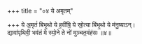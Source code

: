 +++
title = "०४ ये अमृतम्"

+++
ये अ॒मृतं॑ बिभृ॒थो ये ह॒वींषि॒ ये स्रो॒त्या बि॑भृ॒थो ये म॑नु॒ष्याऽन्।  
द्यावा॑पृथिवी॒ भव॑तं मे स्यो॒ने ते नो॑ मुञ्चत॒मंह॑सः ॥४॥  